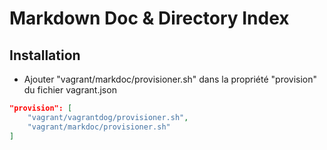# Markdown Doc & Directory Index

## Installation

* Ajouter "vagrant/markdoc/provisioner.sh" dans la propriété "provision" du fichier vagrant.json

```json
"provision": [
    "vagrant/vagrantdog/provisioner.sh",
    "vagrant/markdoc/provisioner.sh"
]
```
